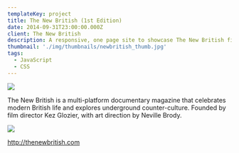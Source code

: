 ```yaml
---
templateKey: project
title: The New British (1st Edition)
date: 2014-09-31T23:00:00.000Z
client: The New British
description: A responsive, one page site to showcase The New British first iPad App release.
thumbnail: './img/thumbnails/newbritish_thumb.jpg'
tags:
  - JavaScript
  - CSS
---
```


![](/img/newbritish.jpg)

The New British is a multi-platform documentary magazine that celebrates modern
British life and explores underground counter-culture. Founded by film director
Kez Glozier, with art direction by Neville Brody.

![](/img/newbritish_devices.jpg)

<http://thenewbritish.com>
